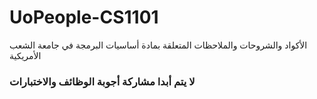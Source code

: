 # UoPeople-CS1101
الأكواد والشروحات والملاحظات المتعلقة بمادة أساسيات البرمجة في جامعة الشعب الأمريكية



### لا يتم أبدا مشاركة أجوبة الوظائف والاختبارات
